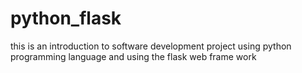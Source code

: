 # python_flask
this is an introduction to  software development project using python programming language and using the flask web  frame work 
